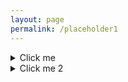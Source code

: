 ```yaml
---
layout: page
permalink: /placeholder1
---
```




<details>
  <summary>Click me</summary>
  
  
  teste1
  
</details>



<details>
  <summary>Click me 2</summary>
  
  
  teste2
  
  <img src="{{ site.baseurl }}/images/N1000L80rzero1.2r10.0rtheta0.1.png"  style="width: 400px;"/>
  
  <details>
  <summary>Click me 3</summary>
  
  
 
  Solarized dark             |  Solarized Ocean
:-------------------------:|:-------------------------:
![]<img src="{{ site.baseurl }}/images/N1000L80rzero1.2r10.0rtheta0.1.png"  style="width: 200px;"/> |  ![]  <img src="{{ site.baseurl }}/images/N1000L80rzero1.2r10.0rtheta0.1.png"  style="width: 200px;"/>
    
 
</details>
  
  
</details>
